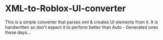 # XML-to-Roblox-UI-converter
This is a simple converter that parses xml &amp; creates UI elements from it. It is handwritten so don't expect it to perform better than Auto - Generated ones these days...
